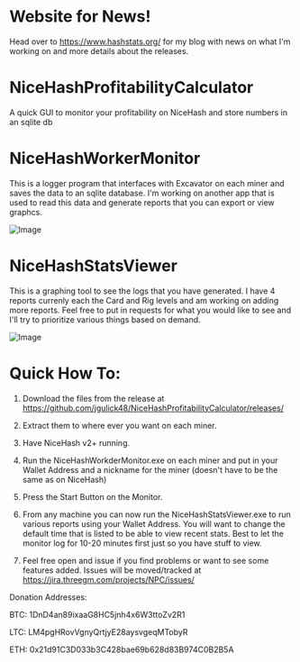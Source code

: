 # Website for News!
Head over to https://www.hashstats.org/ for my blog with news on what I'm working on and more details about the releases.

# NiceHashProfitabilityCalculator
A quick GUI to monitor your profitability on NiceHash and store numbers in an sqlite db

# NiceHashWorkerMonitor
This is a logger program that interfaces with Excavator on each miner and saves the data to an sqlite database. I'm working on another app that is used to read this data and generate reports that you can export or view graphcs.

![Image](https://i.imgur.com/7bMbQwG.png)

# NiceHashStatsViewer
This is a graphing tool to see the logs that you have generated.  I have 4 reports currenly each the Card and Rig levels and am working on adding more reports. Feel free to put in requests for what you would like to see and I'll try to prioritize various things based on demand.

![Image](https://i.imgur.com/mq6YBJM.png)

# Quick How To:

1. Download the files from the release at https://github.com/jgulick48/NiceHashProfitabilityCalculator/releases/

2. Extract them to where ever you want on each miner.

3. Have NiceHash v2+ running.

4. Run the NiceHashWorkderMonitor.exe on each miner and put in your Wallet Address and a nickname for the miner (doesn't have to be the same as on NiceHash)

5. Press the Start Button on the Monitor.

6. From any machine you can now run the NiceHashStatsViewer.exe to run various reports using your Wallet Address. You will want to change the default time that is listed to be able to view recent stats. Best to let the monitor log for 10-20 minutes first just so you have stuff to view.

7. Feel free open and issue if you find problems or want to see some features added.  Issues will be moved/tracked at https://jira.threegm.com/projects/NPC/issues/

Donation Addresses:

BTC: 1DnD4an89ixaaG8HC5jnh4x6W3ttoZv2R1

LTC: LM4pgHRovVgnyQrtjyE28aysvgeqMTobyR

ETH: 0x21d91C3D033b3C428bae69b628d83B974C0B2B5A
